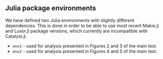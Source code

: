 ## Julia package environments

We have defined two Julia environments with slightly different dependencies.
This is done in order to be able to use most recent Makie.jl and Luxor.jl package versions, which currently are incompatible with Catalyst.jl.

- `env1` - used for analysis presented in Figures 2 and 3 of the main text.
- `env2` - used for analysis presented in Figures 4 and 5 of the main text.